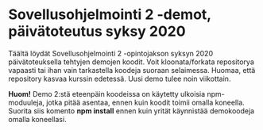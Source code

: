 # Sovellusohjelmointi 2 -demot, päivätoteutus syksy 2020

Täältä löydät Sovellusohjelmointi 2 -opintojakson syksyn 2020 päivätoteuksella tehtyjen demojen koodit. Voit kloonata/forkata repositorya vapaasti tai ihan vain tarkastella koodeja suoraan selaimessa. Huomaa, että repository kasvaa kurssin edetessä. Uusi demo tulee noin viikottain.

__Huom!__ Demo 2:stä eteenpäin koodeissa on käytetty ulkoisia npm-moduuleja, jotka pitää asentaa, ennen kuin koodit toimii omalla koneella. Suorita siis komento __npm install__ ennen kuin yrität käynnistää demokoodeja omalla koneellasi.
